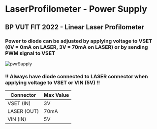 # LaserProfilometer - Power Supply

## BP VUT FIT 2022 - Linear Laser Profilometer

### Power to diode can be adjusted by applying voltage to VSET (0V = 0mA on LASER, 3V = 70mA on LASER) or by sending PWM signal to VSET

![pwrSupply](https://user-images.githubusercontent.com/79001413/193200362-36d14234-8879-4ebf-aa8f-c2eb54cff3ba.png)

### !! Always have diode connected to LASER connector when applying voltage to VSET or VIN (5V) !!



| Connector   | Max Value   |
| ----------- | ----------- |
| VSET (IN)   | 3V          |
| LASER (OUT) | 70mA        |
| VIN (IN)    | 5V          |

